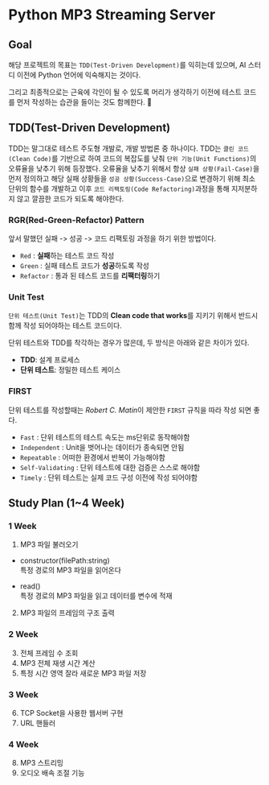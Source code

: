 # Python MP3 Streaming Server
## Goal
해당 프로젝트의 목표는 `TDD(Test-Driven Development)`를 익히는데 있으며, AI 스터디 이전에 Python 언어에 익숙해지는 것이다.

그리고 최종적으로는 근육에 각인이 될 수 있도록 머리가 생각하기 이전에 테스트 코드를 먼저 작성하는 습관을 들이는 것도 함께한다. 🤣
## TDD(Test-Driven Development)
TDD는 말그대로 테스트 주도형 개발로, 개발 방법론 중 하나이다. TDD는 `클린 코드(Clean Code)`를 기반으로 하여 코드의 복잡도를 낮춰 `단위 기능(Unit Functions)`의 오류율을 낮추기 위해 등장했다. 오류율을 낮추기 위해서 항상 `실패 상황(Fail-Case)`을 먼저 정의하고 해당 실패 상황들을 `성공 상황(Success-Case)`으로 변경하기 위해 최소 단위의 함수를 개발하고 이후 `코드 리팩토링(Code Refactoring)`과정을 통해 지저분하지 않고 깔끔한 코드가 되도록 해야한다.
### RGR(Red-Green-Refactor) Pattern
앞서 말했던 실패 -> 성공 -> 코드 리팩토링 과정을 하기 위한 방법이다.
  + `Red` : **실패**하는 테스트 코드 작성
  + `Green` : 실패 테스트 코드가 **성공**하도록 작성
  + `Refactor` : 통과 된 테스트 코드를 **리팩터링**하기

### Unit Test
`단위 테스트(Unit Test)`는 TDD의 **Clean code that works**를 지키기 위해서 반드시 함께 작성 되어야하는 테스트 코드이다.

단위 테스트와 TDD를 착각하는 경우가 많은데, 두 방식은 아래와 같은 차이가 있다.
  + **TDD**: 설계 프로세스
  + **단위 테스트**: 정밀한 테스트 케이스

### FIRST
단위 테스트를 작성할때는 *Robert C. Matin*이 제안한 `FIRST` 규칙을 따라 작성 되면 좋다.
  + `Fast` : 단위 테스트의 테스트 속도는 ms단위로 동작해야함
  + `Independent` : Unit을 벗어나는 데이터가 종속되면 안됨
  + `Repeatable` : 어떠한 환경에서 반복이 가능해야함
  + `Self-Validating` : 단위 테스트에 대한 검증은 스스로 해야함
  + `Timely` : 단위 테스트는 실제 코드 구성 이전에 작성 되어야함
## Study Plan (1~4 Week)
### 1 Week
1. MP3 파일 불러오기
  + constructor(filePath:string)  
    특정 경로의 MP3 파일을 읽어온다

  + read()  
    특정 경로의 MP3 파일을 읽고 데이터를 변수에 적재
2. MP3 파일의 프레임의 구조 출력
### 2 Week
3. 전체 프레임 수 조회
4. MP3 전체 재생 시간 계산
5. 특정 시간 영역 잘라 새로운 MP3 파일 저장
### 3 Week
6. TCP Socket을 사용한 웹서버 구현 
7. URL 핸들러
### 4 Week
8. MP3 스트리밍
9. 오디오 배속 조절 기능
